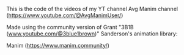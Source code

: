 This is the code of the videos of my YT channel Avg Manim channel (https://www.youtube.com/@AvgManimUser/)

Made using the community version of Grant "3B1B (www.youtube.com/@3blue1brown)" Sanderson's animation library:
  
Manim (https://www.manim.community/)
